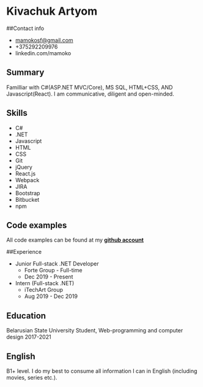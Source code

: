 # Kivachuk Artyom

##Contact info
+ mamokosf@gmail.com
+ +375292209976
+ linkedin.com/mamoko

## Summary 
Familliar with C#(ASP.NET MVC/Core), MS SQL, HTML+CSS, AND Javascript(React). I am communicative, diligent and open-minded.

## Skills
+ C#
+ .NET 
+ Javascript
+ HTML
+ CSS
+ Git
+ jQuery
+ React.js
+ Webpack
+ JIRA
+ Bootstrap
+ Bitbucket
+ npm

## Code examples
All code examples can be found at my __[github account](https://github.com/mamok0/)__

##Experience
+ Junior Full-stack .NET Developer
  - Forte Group - Full-time
  - Dec 2019 - Present
+ Intern (Full-stack .NET)
  - iTechArt Group
  - Aug 2019 - Dec 2019
  
## Education
Belarusian State University
Student, Web-programming and computer design
2017-2021

## English
B1+ level. I do my best to consume all information I can in English (including movies, series etc.).


  
  
 


